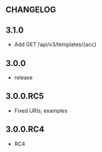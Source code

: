 ## CHANGELOG

## 3.1.0

 * Add GET /api/v3/templates/{acc}

## 3.0.0

 * release

## 3.0.0.RC5

 * Fixed URIs, examples

## 3.0.0.RC4

 * RC4
